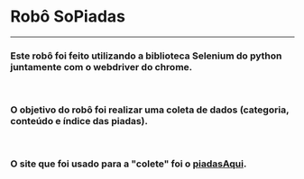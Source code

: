 <h1>Robô SoPiadas</h1>
<hr/>
<h3>
    Este robô foi feito utilizando a biblioteca Selenium do python
    juntamente com o webdriver do chrome.
</h3>
<br>
<h3>
    O objetivo do robô foi realizar uma coleta de dados 
    (categoria, conteúdo e índice das piadas).
</h3>
<br>
<h3>
    O site que foi usado para a "colete" foi o <a href="http://www.piadasaqui.com.br/"> piadasAqui</a>.
</h3>

